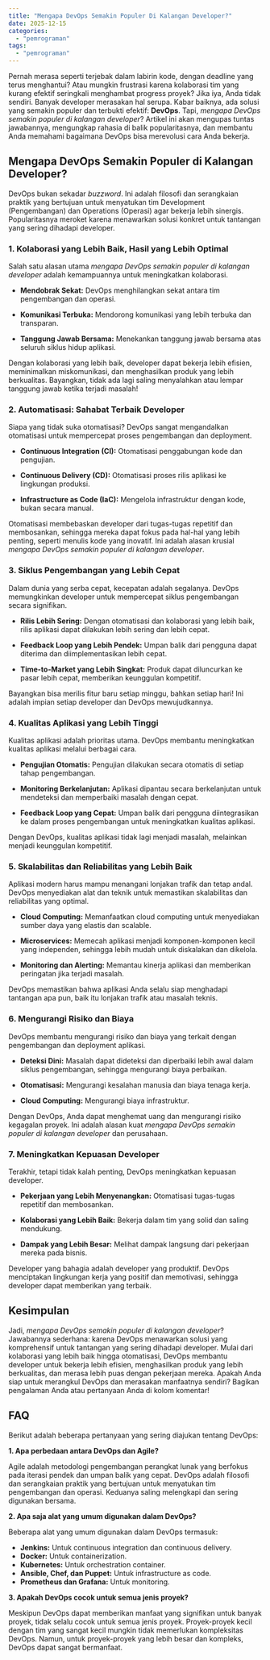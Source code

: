 ```yaml
---
title: "Mengapa DevOps Semakin Populer Di Kalangan Developer?"
date: 2025-12-15
categories: 
  - "pemrograman"
tags: 
  - "pemrograman"
---
```


Pernah merasa seperti terjebak dalam labirin kode, dengan deadline yang terus menghantui? Atau mungkin frustrasi karena kolaborasi tim yang kurang efektif seringkali menghambat progress proyek? Jika iya, Anda tidak sendiri. Banyak developer merasakan hal serupa. Kabar baiknya, ada solusi yang semakin populer dan terbukti efektif: **DevOps**. Tapi, _mengapa DevOps semakin populer di kalangan developer_? Artikel ini akan mengupas tuntas jawabannya, mengungkap rahasia di balik popularitasnya, dan membantu Anda memahami bagaimana DevOps bisa merevolusi cara Anda bekerja.

## Mengapa DevOps Semakin Populer di Kalangan Developer?

DevOps bukan sekadar _buzzword_. Ini adalah filosofi dan serangkaian praktik yang bertujuan untuk menyatukan tim Development (Pengembangan) dan Operations (Operasi) agar bekerja lebih sinergis. Popularitasnya meroket karena menawarkan solusi konkret untuk tantangan yang sering dihadapi developer.

### 1\. Kolaborasi yang Lebih Baik, Hasil yang Lebih Optimal

Salah satu alasan utama _mengapa DevOps semakin populer di kalangan developer_ adalah kemampuannya untuk meningkatkan kolaborasi.

- **Mendobrak Sekat:** DevOps menghilangkan sekat antara tim pengembangan dan operasi.
    
- **Komunikasi Terbuka:** Mendorong komunikasi yang lebih terbuka dan transparan.
    
- **Tanggung Jawab Bersama:** Menekankan tanggung jawab bersama atas seluruh siklus hidup aplikasi.
    

Dengan kolaborasi yang lebih baik, developer dapat bekerja lebih efisien, meminimalkan miskomunikasi, dan menghasilkan produk yang lebih berkualitas. Bayangkan, tidak ada lagi saling menyalahkan atau lempar tanggung jawab ketika terjadi masalah!

### 2\. Automatisasi: Sahabat Terbaik Developer

Siapa yang tidak suka otomatisasi? DevOps sangat mengandalkan otomatisasi untuk mempercepat proses pengembangan dan deployment.

- **Continuous Integration (CI):** Otomatisasi penggabungan kode dan pengujian.
    
- **Continuous Delivery (CD):** Otomatisasi proses rilis aplikasi ke lingkungan produksi.
    
- **Infrastructure as Code (IaC):** Mengelola infrastruktur dengan kode, bukan secara manual.
    

Otomatisasi membebaskan developer dari tugas-tugas repetitif dan membosankan, sehingga mereka dapat fokus pada hal-hal yang lebih penting, seperti menulis kode yang inovatif. Ini adalah alasan krusial _mengapa DevOps semakin populer di kalangan developer_.

### 3\. Siklus Pengembangan yang Lebih Cepat

Dalam dunia yang serba cepat, kecepatan adalah segalanya. DevOps memungkinkan developer untuk mempercepat siklus pengembangan secara signifikan.

- **Rilis Lebih Sering:** Dengan otomatisasi dan kolaborasi yang lebih baik, rilis aplikasi dapat dilakukan lebih sering dan lebih cepat.
    
- **Feedback Loop yang Lebih Pendek:** Umpan balik dari pengguna dapat diterima dan diimplementasikan lebih cepat.
    
- **Time-to-Market yang Lebih Singkat:** Produk dapat diluncurkan ke pasar lebih cepat, memberikan keunggulan kompetitif.
    

Bayangkan bisa merilis fitur baru setiap minggu, bahkan setiap hari! Ini adalah impian setiap developer dan DevOps mewujudkannya.

### 4\. Kualitas Aplikasi yang Lebih Tinggi

Kualitas aplikasi adalah prioritas utama. DevOps membantu meningkatkan kualitas aplikasi melalui berbagai cara.

- **Pengujian Otomatis:** Pengujian dilakukan secara otomatis di setiap tahap pengembangan.
    
- **Monitoring Berkelanjutan:** Aplikasi dipantau secara berkelanjutan untuk mendeteksi dan memperbaiki masalah dengan cepat.
    
- **Feedback Loop yang Cepat:** Umpan balik dari pengguna diintegrasikan ke dalam proses pengembangan untuk meningkatkan kualitas aplikasi.
    

Dengan DevOps, kualitas aplikasi tidak lagi menjadi masalah, melainkan menjadi keunggulan kompetitif.

### 5\. Skalabilitas dan Reliabilitas yang Lebih Baik

Aplikasi modern harus mampu menangani lonjakan trafik dan tetap andal. DevOps menyediakan alat dan teknik untuk memastikan skalabilitas dan reliabilitas yang optimal.

- **Cloud Computing:** Memanfaatkan cloud computing untuk menyediakan sumber daya yang elastis dan scalable.
    
- **Microservices:** Memecah aplikasi menjadi komponen-komponen kecil yang independen, sehingga lebih mudah untuk diskalakan dan dikelola.
    
- **Monitoring dan Alerting:** Memantau kinerja aplikasi dan memberikan peringatan jika terjadi masalah.
    

DevOps memastikan bahwa aplikasi Anda selalu siap menghadapi tantangan apa pun, baik itu lonjakan trafik atau masalah teknis.

### 6\. Mengurangi Risiko dan Biaya

DevOps membantu mengurangi risiko dan biaya yang terkait dengan pengembangan dan deployment aplikasi.

- **Deteksi Dini:** Masalah dapat dideteksi dan diperbaiki lebih awal dalam siklus pengembangan, sehingga mengurangi biaya perbaikan.
    
- **Otomatisasi:** Mengurangi kesalahan manusia dan biaya tenaga kerja.
    
- **Cloud Computing:** Mengurangi biaya infrastruktur.
    

Dengan DevOps, Anda dapat menghemat uang dan mengurangi risiko kegagalan proyek. Ini adalah alasan kuat _mengapa DevOps semakin populer di kalangan developer_ dan perusahaan.

### 7\. Meningkatkan Kepuasan Developer

Terakhir, tetapi tidak kalah penting, DevOps meningkatkan kepuasan developer.

- **Pekerjaan yang Lebih Menyenangkan:** Otomatisasi tugas-tugas repetitif dan membosankan.
    
- **Kolaborasi yang Lebih Baik:** Bekerja dalam tim yang solid dan saling mendukung.
    
- **Dampak yang Lebih Besar:** Melihat dampak langsung dari pekerjaan mereka pada bisnis.
    

Developer yang bahagia adalah developer yang produktif. DevOps menciptakan lingkungan kerja yang positif dan memotivasi, sehingga developer dapat memberikan yang terbaik.

## Kesimpulan

Jadi, _mengapa DevOps semakin populer di kalangan developer_? Jawabannya sederhana: karena DevOps menawarkan solusi yang komprehensif untuk tantangan yang sering dihadapi developer. Mulai dari kolaborasi yang lebih baik hingga otomatisasi, DevOps membantu developer untuk bekerja lebih efisien, menghasilkan produk yang lebih berkualitas, dan merasa lebih puas dengan pekerjaan mereka. Apakah Anda siap untuk merangkul DevOps dan merasakan manfaatnya sendiri? Bagikan pengalaman Anda atau pertanyaan Anda di kolom komentar!

## FAQ

Berikut adalah beberapa pertanyaan yang sering diajukan tentang DevOps:

**1\. Apa perbedaan antara DevOps dan Agile?**

Agile adalah metodologi pengembangan perangkat lunak yang berfokus pada iterasi pendek dan umpan balik yang cepat. DevOps adalah filosofi dan serangkaian praktik yang bertujuan untuk menyatukan tim pengembangan dan operasi. Keduanya saling melengkapi dan sering digunakan bersama.

**2\. Apa saja alat yang umum digunakan dalam DevOps?**

Beberapa alat yang umum digunakan dalam DevOps termasuk:

- **Jenkins:** Untuk continuous integration dan continuous delivery.
- **Docker:** Untuk containerization.
- **Kubernetes:** Untuk orchestration container.
- **Ansible, Chef, dan Puppet:** Untuk infrastructure as code.
- **Prometheus dan Grafana:** Untuk monitoring.

**3\. Apakah DevOps cocok untuk semua jenis proyek?**

Meskipun DevOps dapat memberikan manfaat yang signifikan untuk banyak proyek, tidak selalu cocok untuk semua jenis proyek. Proyek-proyek kecil dengan tim yang sangat kecil mungkin tidak memerlukan kompleksitas DevOps. Namun, untuk proyek-proyek yang lebih besar dan kompleks, DevOps dapat sangat bermanfaat.
